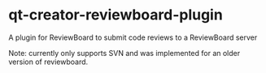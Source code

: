 qt-creator-reviewboard-plugin
=============================

A plugin for ReviewBoard to submit code reviews to a ReviewBoard server


Note: currently only supports SVN and was implemented for an older version of reviewboard.

